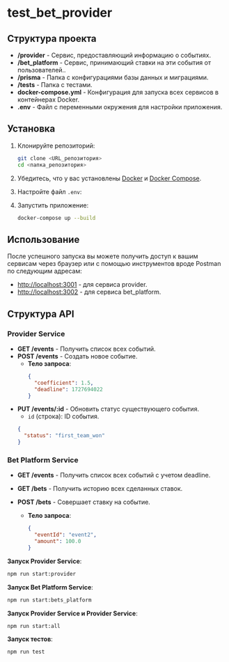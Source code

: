 # test_bet_provider

## Структура проекта

- **/provider** - Сервис, предоставляющий информацию о событиях.
- **/bet_platform** - Сервис, принимающий ставки на эти события от пользователей..
- **/prisma** - Папка с конфигурациями базы данных и миграциями.
- **/tests** - Папка с тестами.
- **docker-compose.yml** - Конфигурация для запуска всех сервисов в контейнерах Docker.
- **.env** - Файл с переменными окружения для настройки приложения.

## Установка

1. Клонируйте репозиторий:

   ```bash
   git clone <URL_репозитория>
   cd <папка_репозитория>
   ```

2. Убедитесь, что у вас установлены [Docker](https://www.docker.com/get-started) и [Docker Compose](https://docs.docker.com/compose/).

3. Настройте файл `.env`:

4. Запустить приложение:
   ```bash
   docker-compose up --build
   ```

## Использование

После успешного запуска вы можете получить доступ к вашим сервисам через браузер или с помощью инструментов вроде Postman по следующим адресам:

- [http://localhost:3001](http://localhost:3001) - для сервиса provider.
- [http://localhost:3002](http://localhost:3002) - для сервиса bet_platform.

## Структура API

### Provider Service

- **GET /events** - Получить список всех событий.
- **POST /events** - Создать новое событие.
  - **Тело запроса**:
    ```json
    {
      "coefficient": 1.5,
      "deadline": 1727694022
    }
    ```
- **PUT /events/:id** - Обновить статус существующего события.
    - `id` (строка): ID события.
  ```json
  {
    "status": "first_team_won"
  }
  ```

### Bet Platform Service

- **GET /events** - Получить список всех событий с учетом deadline.
- **GET /bets** - Получить историю всех сделанных ставок.
- **POST /bets** - Совершает ставку на событие.

  - **Тело запроса**:
    ```json
    {
      "eventId": "event2",
      "amount": 100.0
    }
    ```

**Запуск Provider Service**:
  ```bash
  npm run start:provider
  ```

**Запуск Bet Platform Service**:
  ```bash
  npm run start:bets_platform
  ```
  
**Запуск Provider Service и Provider Service**:
  ```bash
  npm run start:all
  ```

**Запуск тестов**:
  ```bash
  npm run test
  ```
